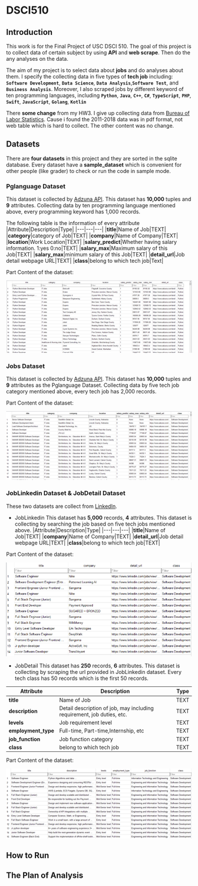 # DSCI510

## Introduction
This work is for the Final Project of USC DSCI 510. The goal of this project is to collect data of certain subject by using **API** and **web scrape**. Then do the any analyses on the data.

The aim of my project is to select data about **jobs** and do analyses about them. I specify the collecting data in five types of **tech job** including:
**``Software Development``**, **``Data Science``**, **``Data Analysis``**,**``Software Test``**, and **``Business Analysis``**. Moreover, I also scraped jobs by different keyword of ten programming languages, including **``Python``**, **``Java``**, **``C++``**, **``C#``**, **``TypeScript``**, **``PHP``**, **``Swift``**, **``JavaScript``**, **``Golang``**, **``Kotlin``**


There **some change** from my HW3. I give up collecting data from [Bureau of Labor Statistics](https://www.bls.gov/ces/data/employment-and-earnings). Cause i found the 2011-2018 data was in pdf format, not web table which is hard to collect. The other content was no change.

## Datasets
There are **four datasets** in this project and they are sorted in the sqlite database. Every dataset have a **sample_dataset** which is convenient for other people (like grader) to check or run the code in sample mode.

### Pglanguage Dataset
This dataset is collected by [Adzuna API](https://developer.adzuna.com/). This dataset has **10,000** tuples and **9** attributes. Collecting data by ten programming language mentioned above, every programming keyword has 1,000 records.

The following table is the information of every attribute
|Attribute|Description|Type|
|---|---|---|
|**title**|Name of Job|TEXT|
|**category**|category of Job|TEXT|
|**company**|Name of Company|TEXT|
|**location**|Work Location|TEXT|
|**salary_predict**|Whether having salary information. 1:yes 0:no|TEXT|
|**salary_max**|Maximum salary of this Job|TEXT|
|**salary_max**|minimum salary of this Job|TEXT|
|**detail_url**|Job detail webpage URL|TEXT|
|**class**|belong to which tech job|Text|


Part Content of the dataset:

<img src="img/pg.png">


### Jobs Dataset
This dataset is collected by [Adzuna API](https://developer.adzuna.com/). This dataset has **10,000** tuples and **9** attributes as the Pglanguage Dataset. Collecting data by five tech job category mentioned above, every tech job has 2,000 records.

Part Content of the dataset:

<img src="img/job.png">

### JobLinkedin Dataset & JobDetail Dataset
These two datasets are collect from [LinkedIn](https://www.linkedin.com/jobs/search/?keywords=python&location=United%20States&trk=guest_job_search_jobs-search-bar_search-submit&redirect=false&position=1&pageNum=0&original_referer=).

- JobLinkedin
This dataset has **5,000** records, **4** attributes. This dataset is collecting by searching the job based on five tech jobs mentioned above.
|Attribute|Description|Type|
|---|---|---|
|**title**|Name of Job|TEXT|
|**company**|Name of Company|TEXT|
|**detail_url**|Job detail webpage URL|TEXT|
|**class**|belong to which tech job|TEXT|

Part Content of the dataset:

<img src="img/joblink.png">

- JobDetail
This dataset has **250** records, **6** attributes. This dataset is collecting by scraping the url provided in JobLinkedin dataset. Every tech class has 50 records which is the first 50 records.

|Attribute|Description|Type|
|---|---|---|
|**title**|Name of Job|TEXT|
|**description**|Detail description of job, may including requirement, job duties, etc.|TEXT|
|**levels**|Job requirement level|TEXT|
|**employment_type**|Full-time, Part-time,Internship, etc|TEXT|
|**job_function**|Job function category|TEXT|
|**class**|belong to which tech job|TEXT|

Part Content of the dataset:

<img src="img/jobdetail.png">


## How to Run



## The Plan of Analysis